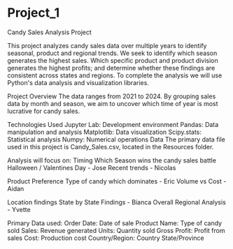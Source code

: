 # Project_1
Candy Sales Analysis Project

This project analyzes candy sales data over multiple years to identify seasonal, product and regional trends.  We seek to identify which season generates the highest sales. Which specific product and product division generates the highest profits; and determine whether these findings are consistent across states and regions.  To complete the analysis we will use Python's data analysis and visualization libraries.

Project Overview
The data ranges from 2021 to 2024. By grouping sales data by month and season, we aim to uncover which time of year is most lucrative for candy sales.

Technologies Used
Jupyter Lab: Development environment
Pandas: Data manipulation and analysis
Matplotlib: Data visualization
Scipy.stats: Statistical analysis
Numpy: Numerical operations
Data
The primary data file used in this project is Candy_Sales.csv, located in the Resources folder. 

Analysis will focus on:
Timing
Which Season wins the candy sales battle Halloween / Valentines Day - Jose
Recent trends - Nicolas

Product Preference
Type of candy which dominates - Eric
Volume vs Cost - Aidan

Location findings
State by State Findings - Bianca
Overall Regional Analysis - Yvette

Primary Data used:
Order Date: Date of sale
Product Name: Type of candy sold
Sales: Revenue generated
Units: Quantity sold
Gross Profit: Profit from sales
Cost: Production cost
Country/Region: Country
State/Province
